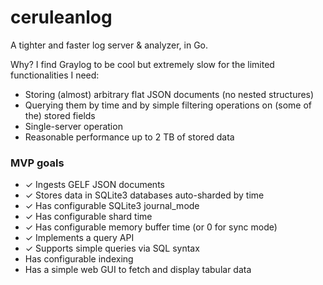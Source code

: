 # ceruleanlog

A tighter and faster log server & analyzer, in Go.

Why? I find Graylog to be cool but extremely slow for the limited functionalities I need:

* Storing (almost) arbitrary flat JSON documents (no nested structures)
* Querying them by time and by simple filtering operations on (some of the) stored fields
* Single-server operation
* Reasonable performance up to 2 TB of stored data

### MVP goals

* ✓ Ingests GELF JSON documents
* ✓ Stores data in SQLite3 databases auto-sharded by time
* ✓ Has configurable SQLite3 journal_mode
* ✓ Has configurable shard time
* ✓ Has configurable memory buffer time (or 0 for sync mode)
* ✓ Implements a query API
* ✓ Supports simple queries via SQL syntax
* Has configurable indexing
* Has a simple web GUI to fetch and display tabular data

